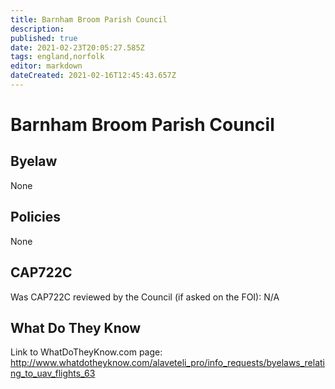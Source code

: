 ```yaml
---
title: Barnham Broom Parish Council
description: 
published: true
date: 2021-02-23T20:05:27.585Z
tags: england,norfolk
editor: markdown
dateCreated: 2021-02-16T12:45:43.657Z
---
```


# Barnham Broom Parish Council

## Byelaw
None

## Policies
None

## CAP722C

Was CAP722C reviewed by the Council (if asked on the FOI): N/A

## What Do They Know

Link to WhatDoTheyKnow.com page:
http://www.whatdotheyknow.com/alaveteli_pro/info_requests/byelaws_relating_to_uav_flights_63

